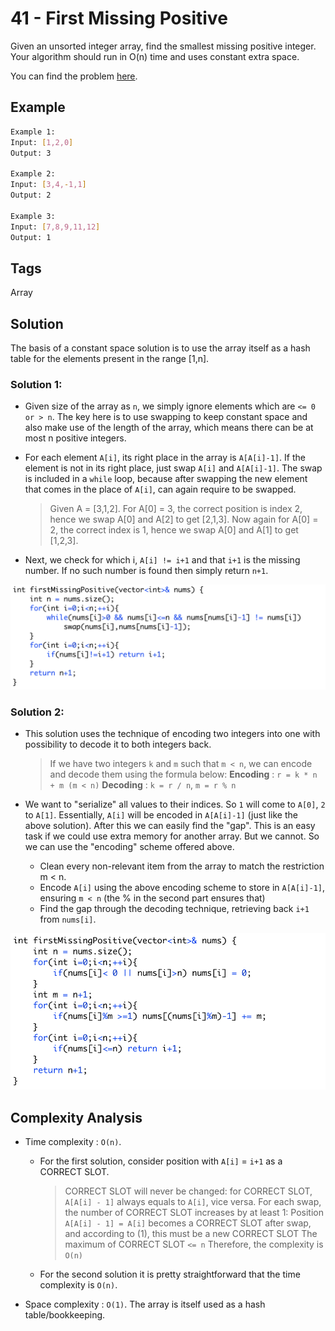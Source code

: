 # 41 - First Missing Positive

Given an unsorted integer array, find the smallest missing positive integer. Your algorithm should run in O(n) time and uses constant extra space.

You can find the problem [here](https://leetcode.com/problems/first-missing-positive/).

## Example

```bash
Example 1:
Input: [1,2,0]
Output: 3

Example 2:
Input: [3,4,-1,1]
Output: 2

Example 3:
Input: [7,8,9,11,12]
Output: 1

```

## Tags

Array

## Solution

The basis of a constant space solution is to use the array itself as a hash table for the elements present in the range [1,n].

### Solution 1: 

- Given size of the array as `n`, we simply ignore elements which are `<= 0 or > n`. The key here is to use swapping to keep constant space and also make use of the length of the array, which means there can be at most n positive integers. 

- For each element `A[i]`, its right place in the array is `A[A[i]-1]`. If the element is not in its right place, just swap `A[i]` and `A[A[i]-1]`. The swap is included in a `while` loop, because after swapping the new element that comes in the place of `A[i]`, can again require to be swapped. 
    > Given A = [3,1,2]. 
    > For A[0] = 3, the correct position is index 2, hence we swap A[0] and A[2] to get [2,1,3]. 
    > Now again for A[0] = 2, the correct index is 1, hence we swap A[0] and A[1] to get [1,2,3]. 

- Next, we check for which i, `A[i] != i+1` and that `i+1` is the missing number. If no such number is found then simply return `n+1`. 

![41 - First Missing Poisitve - Solution-1](https://raw.githubusercontent.com/iamagarwalsumit/Leetcode/master/Hard/41-FirstMissingPositive/solution-1.png)

### Solution 2:

- This solution uses the technique of encoding two integers into one with possibility to decode it to both integers back.
    > If we have two integers `k` and `m` such that `m < n`, we can encode and decode them using the formula below:
    > **Encoding** : `r = k * n + m (m < n)` 
    > **Decoding** : `k = r / n`, `m = r % n`

- We want to "serialize" all values to their indices. So `1` will come to `A[0]`, `2` to      `A[1]`. Essentially, `A[i]` will be encoded in `A[A[i]-1]` (just like the above solution). After this we can easily find the "gap". This is an easy task if we could use extra memory for another array. But we cannot. So we can use the "encoding" scheme offered above.
    - Clean every non-relevant item from the array to match the restriction m < n.
    - Encode `A[i]` using the above encoding scheme to store in `A[A[i]-1]`, ensuring `m < n` (the % in the second part ensures that)
    - Find the gap through the decoding technique, retrieving back `i+1` from `nums[i]`.

![41 - First Missing Poisitve - Solution-2](https://raw.githubusercontent.com/iamagarwalsumit/Leetcode/master/Hard/41-FirstMissingPositive/solution2.png)

## Complexity Analysis

 - Time complexity : `O(n)`. 
    - For the first solution, consider position with `A[i]` = `i+1` as a CORRECT SLOT.
        > CORRECT SLOT will never be changed: for CORRECT SLOT, `A[A[i] - 1]` always equals to `A[i]`, vice versa.
        > For each swap, the number of CORRECT SLOT increases by at least 1: Position `A[A[i] - 1] = A[i]` becomes a CORRECT SLOT after swap, and according to (1), this must be a new CORRECT SLOT
        >The maximum of CORRECT SLOT `<= n`
        > Therefore, the complexity is `O(n)`

    - For the second solution it is pretty straightforward that the time complexity is `O(n)`. 

 - Space complexity : `O(1)`. The array is itself used as a hash table/bookkeeping.